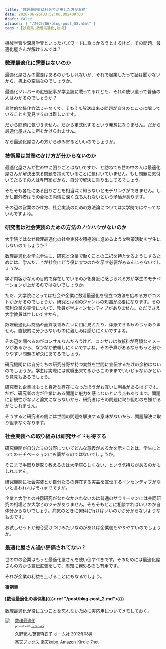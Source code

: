 ```yaml
---
title: '数理最適化は社会で活用した方がお得'
date: 2020-06-25T03:52:00.002+09:00
draft: false
aliases: [ "/2020/06/blog-post_58.html" ]
tags : [技術系,数理最適化,技術]
---
```


機械学習や深層学習といったバズワードに乗っかろうとするけど、その問題、最適化屋さんが解けるんでは？



### 数理最適化に需要はないのか

最適化屋さんの需要はあるのかもしれないが、それで起業したって話は聞かないから、机上の空論なのでしょうか。

最適化ソルバーの広告記事が学会誌に載ってるけども、それの使い道って普通の人はわかるのでしょうか？

具体的な操作方法じゃなくて、そもそも解決出来る問題が自分のところに眠っていることを発見するのは難しいです。

だから問題に気づきません。だから定式化するという発想になりません。だから最適化屋さんに声をかけられません。

なら最適化屋さんの方から歩み寄るといいのでしょうか。

### 技術屋は営業のかけ方が分からないのか

最適化屋さんが世の中に困りごとはないですか、と訪ねても世の中の人は最適化屋さんが解決出来る問題を抱えていることに気付いていません。もし問題に気付いてたらその人は専門家だから、自分で解決に乗り出してるでしょう。

そもそも各社にある困りごとを相当深く知らないとモデリングができません。しかし部外者はその会社の内情に深く立ち入れないという矛盾があります。

その辺の営業のかけ方、社会実装のための方法論については大学院ではやってないんですよね。  

### 研究者は社会実装のための方法のノウハウがないのか

大学院ではなぜ数理最適化の社会実装を積極的に進めるような啓蒙活動を学生にしないのでしょうか？

数理最適化を学ぶ学生に、研究と企業で働くことの二択を持たせるようにするためには、学んだことが社会にどう役に立つのかを示す必要があるんじゃないでしょうか。

学ぶ内容がなんの目的で存在しているのかを身近に感じられる方が学生のモチベーションが上がるのではないでしょうか。

ただ、大学院にとっては社会や企業に数理最適化を役立つ方法を広める方がコストがかかるのでしょうか。研究とは別のジャンルの知識が必要になります。その営利企業の実情について、教員が学ぶインセンティブがありません。ただでさえ大学教員は忙しいですから。

数理最適化は商品の品質改善みたいに目に見えたり、体感できるものじゃありません。直観的に分からないものに親しみは感じにくいですよね。

その辺を調べるのがコンサルなんだろうけど、コンサルは依頼料が高額なイメージがあるから、なかなか依頼しにくいですよね。その予算があるならもっと分かりやすい問題の解決にあてるでしょう。  

研究機関には自分たちの研究分野が持つ実益を世間に宣伝するだけの余裕はないのでしょうか。学生は実際には就職出来てるからこのままでいいじゃないかという意見もあるでしょう。  

研究者と企業はもっと身近な存在になったほうがお互いに利益があるはずです。だが、研究者の方が企業にある問題に魅力を感じないという点もあります。問題に新規性がないと論文にならないから、研究者はその問題に取り組むのを嫌がるかもしれません。

そうすると研究者の側には世間の問題を解決する意味がないから、問題解決に取り組まなくなります。

### 社会実装への取り組みは研究サイドも得する

研究機関が自分たちの分野についてどんな意義があるかを示すことは、学生にとってのモチベーションにも繋がるのではないでしょうか。

そこまで手取り足取り教えるのは大学院らしくない、という気持ちがあるのかもしれません。

研究機関に社会実装とか自分たちの存在する実益を宣伝するインセンティブがないと言われればそれまでですが。  

企業と大学との共同研究がなかなかされないのは普通のサラリーマンには共同研究の相場とか大学とのツテがありません。そもそもどこに相談すればいいのか自体分からないでしょう。病気のときに何科に行けばいいのかが分からないようなものです。

お試しセットか総合受けつけみたいなのがあれば企業側もやりやすいのでしょうか。

### 最適化屋さん過小評価されてない？

世の中の企業はもっと最適化屋さんを使い倒すべきです。そのためには最適化屋さんの方から宣伝広告をして、周知に務めるのも有用です。

それが企業の利益を上げることにもなるでしょう。

**事例集**

#### [数理最適化の事例集]({{< ref "/post/blog-post_2.md">}})
 
数理最適化が役に立つことを忘れないために実応用についてメモしておく。

<div class="booklink-box" style="text-align:left;padding-bottom:20px;font-size:small;zoom: 1;overflow: hidden;"><div class="booklink-image" style="float:left;margin:0 15px 10px 0;"><a href="//af.moshimo.com/af/c/click?a_id=2220301&p_id=56&pc_id=56&pl_id=637&s_v=b5Rz2P0601xu&url=http%3A%2F%2Fbooks.rakuten.co.jp%2Frb%2F11882339%2F" target="_blank" ><img src="https://thumbnail.image.rakuten.co.jp/@0_mall/book/cabinet/2444/9784274212444.jpg?_ex=64x64" style="border: none;" /></a><img src="//i.moshimo.com/af/i/impression?a_id=2220301&p_id=56&pc_id=56&pl_id=637" width="1" height="1" style="border:none;"></div><div class="booklink-info" style="line-height:120%;zoom: 1;overflow: hidden;"><div class="booklink-name" style="margin-bottom:10px;line-height:120%"><a href="//af.moshimo.com/af/c/click?a_id=2220301&p_id=56&pc_id=56&pl_id=637&s_v=b5Rz2P0601xu&url=http%3A%2F%2Fbooks.rakuten.co.jp%2Frb%2F11882339%2F" target="_blank" >数理最適化</a><img src="//i.moshimo.com/af/i/impression?a_id=2220301&p_id=56&pc_id=56&pl_id=637" width="1" height="1" style="border:none;"><div class="booklink-powered-date" style="font-size:8pt;margin-top:5px;font-family:verdana;line-height:120%">posted with <a href="https://yomereba.com" rel="nofollow" target="_blank">ヨメレバ</a></div></div><div class="booklink-detail" style="margin-bottom:5px;">久野誉人/繁野麻衣子 オーム社 2012年08月    </div><div class="booklink-link2" style="margin-top:10px;"><div class="shoplinkrakuten" style="display:inline;margin-right:5px"><a href="//af.moshimo.com/af/c/click?a_id=2220301&p_id=56&pc_id=56&pl_id=637&s_v=b5Rz2P0601xu&url=http%3A%2F%2Fbooks.rakuten.co.jp%2Frb%2F11882339%2F" target="_blank" >楽天ブックス</a><img src="//i.moshimo.com/af/i/impression?a_id=2220301&p_id=56&pc_id=56&pl_id=637" width="1" height="1" style="border:none;"></div><div class="shoplinkrakukobo" style="display:inline;margin-right:5px"><a href="//af.moshimo.com/af/c/click?a_id=2220301&p_id=56&pc_id=56&pl_id=637&s_v=b5Rz2P0601xu&url=https%3A%2F%2Fbooks.rakuten.co.jp%2Frk%2F1e6e4afbfc7739f89339d38564ce53ca%2F" target="_blank" >楽天kobo</a><img src="//i.moshimo.com/af/i/impression?a_id=2220301&p_id=56&pc_id=56&pl_id=637" width="1" height="1" style="border:none;"></div><div class="shoplinkamazon" style="display:inline;margin-right:5px"><a href="//af.moshimo.com/af/c/click?a_id=2220302&p_id=170&pc_id=185&pl_id=4062&s_v=b5Rz2P0601xu&url=https%3A%2F%2Fwww.amazon.co.jp%2Fexec%2Fobidos%2FASIN%2F4274212440" target="_blank" >Amazon</a></div><div class="shoplinkkindle" style="display:inline;margin-right:5px"><a href="//af.moshimo.com/af/c/click?a_id=2220302&p_id=170&pc_id=185&pl_id=4062&s_v=b5Rz2P0601xu&url=https%3A%2F%2Fwww.amazon.co.jp%2Fgp%2Fsearch%3Fkeywords%3D%25E6%2595%25B0%25E7%2590%2586%25E6%259C%2580%25E9%2581%25A9%25E5%258C%2596%26__mk_ja_JP%3D%2583J%2583%255E%2583J%2583i%26url%3Dnode%253D2275256051" target="_blank" >Kindle</a></div><div class="shoplinkseven" style="display:inline;margin-right:5px"><a href="//af.moshimo.com/af/c/click?a_id=2317554&p_id=932&pc_id=1188&pl_id=12456&s_v=b5Rz2P0601xu&url=http%3A%2F%2F7net.omni7.jp%2Fsearch%2F%3FsearchKeywordFlg%3D1%26keyword%3D9784274212444" target="_blank" >7net<img src="//i.moshimo.com/af/i/impression?a_id=2317554&p_id=932&pc_id=1188&pl_id=12456" width="1" height="1" style="border:none;"></a></div>            	  	  	  	  	</div></div><div class="booklink-footer" style="clear: left"></div></div>